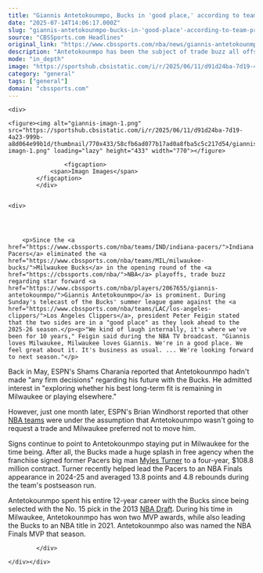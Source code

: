 ```yaml
---
title: "Giannis Antetokounmpo, Bucks in 'good place,' according to team president Peter Feigin"
date: "2025-07-14T14:06:17.000Z"
slug: "giannis-antetokounmpo-bucks-in-'good-place'-according-to-team-president-peter-feigin"
source: "CBSSports.com Headlines"
original_link: "https://www.cbssports.com/nba/news/giannis-antetokounmpo-bucks-in-good-place-according-to-team-president-peter-feigin/"
description: "Antetokounmpo has been the subject of trade buzz all offseason"
mode: "in_depth"
image: "https://sportshub.cbsistatic.com/i/r/2025/06/11/d91d24ba-7d19-4a23-999b-a8d064e99b1d/thumbnail/1200x675/949103a9cd70e415f2122916d9759114/giannis-imagn-1.png"
category: "general"
tags: ["general"]
domain: "cbssports.com"
---
```

<div id="readability-page-1" class="page"><div id="Article-body">
        
    
        
                
    <div>
                            
    <figure><img alt="giannis-imagn-1.png" src="https://sportshub.cbsistatic.com/i/r/2025/06/11/d91d24ba-7d19-4a23-999b-a8d064e99b1d/thumbnail/770x433/58cfb6ad077b17ad0a8fba5c5c217d54/giannis-imagn-1.png" loading="lazy" height="433" width="770"></figure>
        
                    <figcaption>
                <span>Imagn Images</span>
            </figcaption>
            </div>

    
    <div>
        
        
                            
                
        <p>Since the <a href="https://www.cbssports.com/nba/teams/IND/indiana-pacers/">Indiana Pacers</a> eliminated the <a href="https://www.cbssports.com/nba/teams/MIL/milwaukee-bucks/">Milwaukee Bucks</a> in the opening round of the <a href="https://cbssports.com/nba/">NBA</a> playoffs, trade buzz regarding star forward <a href="https://www.cbssports.com/nba/players/2067655/giannis-antetokounmpo/">Giannis Antetokounmpo</a> is prominent. During Sunday's telecast of the Bucks' summer league game against the <a href="https://www.cbssports.com/nba/teams/LAC/los-angeles-clippers/">Los Angeles Clippers</a>, president Peter Feigin stated that the two sides are in a "good place" as they look ahead to the 2025-26 season.</p><p>"We kind of laugh internally, it's where we've been for 10 years," Feigin said during the NBA TV broadcast. "Giannis loves Milwaukee, Milwaukee loves Giannis. We're in a good place. We feel great about it. It's business as usual. ... We're looking forward to next season."</p>
<p>Back in May, ESPN's Shams Charania reported that Antetokounmpo hadn't made "any firm decisions" regarding his future with the Bucks. He admitted interest in "exploring whether his best long-term fit is remaining in Milwaukee or playing elsewhere."</p>
        

<p>However, just one month later, ESPN's Brian Windhorst reported that other <a href="https://cbssports.com/nba/teams/">NBA teams</a> were under the assumption that Antetokounmpo wasn't going to request a trade and Milwaukee preferred not to move him.</p><p>Signs continue to point to Antetokounmpo staying put in Milwaukee for the time being. After all, the Bucks made a huge splash in free agency when the franchise signed former Pacers big man <a href="https://www.cbssports.com/nba/players/2152935/myles-turner/">Myles Turner</a> to a four-year, $108.8 million contract. Turner recently helped lead the Pacers to an NBA Finals appearance in 2024-25 and averaged 13.8 points and 4.8 rebounds during the team's postseason run.</p>
        

<p>Antetokounmpo spent his entire 12-year career with the Bucks since being selected with the No. 15 pick in the 2013 <a href="https://cbssports.com/nba/draft/">NBA Draft</a>. During his time in Milwaukee, Antetokounmpo has won two MVP awards, while also leading the Bucks to an NBA title in 2021. Antetokounmpo also was named the NBA Finals MVP that season.</p>


        
            </div>

    </div></div>